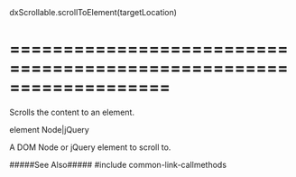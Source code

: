 <!--id-->dxScrollable.scrollToElement(targetLocation)<!--/id-->
===================================================================
===================================================================

<!--shortDescription-->
Scrolls the content to an element.
<!--/shortDescription-->

<!--paramName1-->element<!--/paramName1-->
<!--paramType1-->Node|jQuery<!--/paramType1-->
<!--paramDescription1-->
A DOM Node or jQuery element to scroll to.
<!--/paramDescription1-->

<!--fullDescription-->
#####See Also#####
#include common-link-callmethods
<!--/fullDescription-->